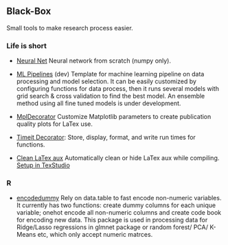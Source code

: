 ## Black-Box

Small tools to make research process easier.

### Life is short
* [Neural Net](https://github.com/yu45020/Black-Box/tree/master/Tools/Python/Neural%20Net)
Neural network from scratch (numpy only). 

* [ML Pipelines](https://github.com/yu45020/Black-Box/tree/master/Tools/Python/Machine%20Learning%20Pipelines) (dev) Template for machine learning pipeline on data processing and model selection. It can be easily customized by configuring functions for data process, then it runs several models with grid search & cross validation to find the best model. An ensemble method using all fine tuned models is under development.

* [MplDecorator](https://github.com/yu45020/MplDecorator) Customize Matplotlib parameters to create publication quality plots for  LaTex use. 

*  [Timeit Decorator](https://github.com/yu45020/Black-Box/blob/master/Tools/Python/TimeitDecorator.py): Store, display, format, and write run times for functions.

* [Clean LaTex aux](https://github.com/yu45020/Black-Box/blob/master/Tools/Python/latex_clear_aux.py) Automatically clean or hide LaTex aux while compiling. [Setup in TexStudio](https://user-images.githubusercontent.com/28139045/34075823-ba1e856c-e287-11e7-9001-34ff57864f7f.JPG)




### R
* [encodedummy](https://github.com/yu45020/encodedummy) Rely on data.table to fast encode non-numeric variables. It currently has two functions: create dummy columns for each unique variable; onehot encode all non-numeric columns and create code book for encoding new data. This package is used in processing data for Ridge/Lasso regressions in glmnet package or random forest/ PCA/ K-Means etc, which only accept numeric matrces.  

